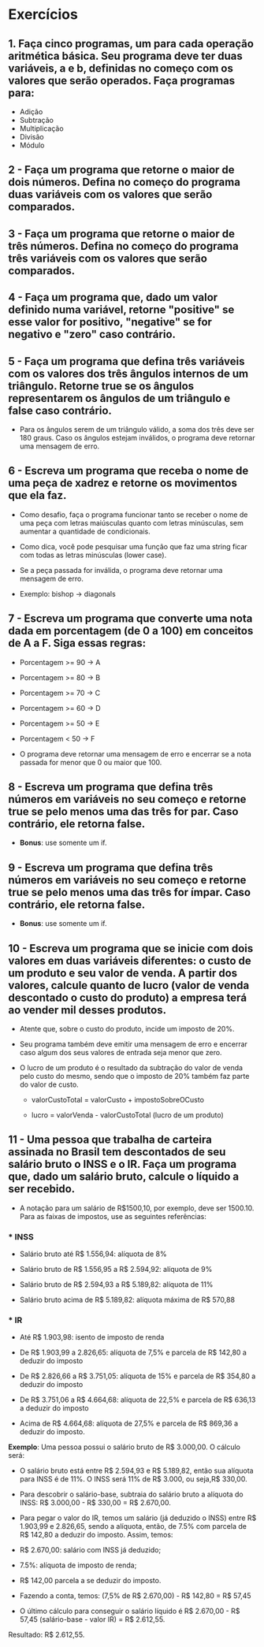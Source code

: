 # Exercícios

## 1. Faça cinco programas, um para cada operação aritmética básica. Seu programa deve ter duas variáveis, a e b, definidas no começo com os valores que serão operados. Faça programas para:

- Adição
- Subtração
- Multiplicação
- Divisão
- Módulo

## 2 - Faça um programa que retorne o maior de dois números. Defina no começo do programa duas variáveis com os valores que serão comparados.

## 3 - Faça um programa que retorne o maior de três números. Defina no começo do programa três variáveis com os valores que serão comparados.

## 4 - Faça um programa que, dado um valor definido numa variável, retorne "positive" se esse valor for positivo, "negative" se for negativo e "zero" caso contrário.

## 5 - Faça um programa que defina três variáveis com os valores dos três ângulos internos de um triângulo. Retorne true se os ângulos representarem os ângulos de um triângulo e false caso contrário.

- Para os ângulos serem de um triângulo válido, a soma dos três deve ser 180 graus. Caso os ângulos estejam inválidos, o programa deve retornar uma mensagem de erro.

## 6 - Escreva um programa que receba o nome de uma peça de xadrez e retorne os movimentos que ela faz.

- Como desafio, faça o programa funcionar tanto se receber o nome de uma peça com letras maiúsculas quanto com letras minúsculas, sem aumentar a quantidade de condicionais.

- Como dica, você pode pesquisar uma função que faz uma string ficar com todas as letras minúsculas (lower case).

- Se a peça passada for inválida, o programa deve retornar uma mensagem de erro.

- Exemplo: bishop -> diagonals

## 7 - Escreva um programa que converte uma nota dada em porcentagem (de 0 a 100) em conceitos de A a F. Siga essas regras:

- Porcentagem >= 90 -> A
- Porcentagem >= 80 -> B
- Porcentagem >= 70 -> C
- Porcentagem >= 60 -> D
- Porcentagem >= 50 -> E
- Porcentagem < 50 -> F

- O programa deve retornar uma mensagem de erro e encerrar se a nota passada for menor que 0 ou maior que 100.

## 8 - Escreva um programa que defina três números em variáveis no seu começo e retorne true se pelo menos uma das três for par. Caso contrário, ele retorna false.

- **Bonus**: use somente um if.

## 9 - Escreva um programa que defina três números em variáveis no seu começo e retorne true se pelo menos uma das três for ímpar. Caso contrário, ele retorna false.

- **Bonus**: use somente um if.

## 10 - Escreva um programa que se inicie com dois valores em duas variáveis diferentes: o custo de um produto e seu valor de venda. A partir dos valores, calcule quanto de lucro (valor de venda descontado o custo do produto) a empresa terá ao vender mil desses produtos.

- Atente que, sobre o custo do produto, incide um imposto de 20%.

- Seu programa também deve emitir uma mensagem de erro e encerrar caso algum dos seus valores de entrada seja menor que zero.

- O lucro de um produto é o resultado da subtração do valor de venda pelo custo do mesmo, sendo que o imposto de 20% também faz parte do valor de custo.

  - valorCustoTotal = valorCusto + impostoSobreOCusto

  - lucro = valorVenda - valorCustoTotal (lucro de um produto)

## 11 - Uma pessoa que trabalha de carteira assinada no Brasil tem descontados de seu salário bruto o INSS e o IR. Faça um programa que, dado um salário bruto, calcule o líquido a ser recebido.

- A notação para um salário de R$1500,10, por exemplo, deve ser 1500.10. Para as faixas de impostos, use as seguintes referências:

### \* INSS

- Salário bruto até R$ 1.556,94: alíquota de 8%

- Salário bruto de R$ 1.556,95 a R$ 2.594,92: alíquota de 9%

- Salário bruto de R$ 2.594,93 a R$ 5.189,82: alíquota de 11%

- Salário bruto acima de R$ 5.189,82: alíquota máxima de R$ 570,88

### \* IR

- Até R$ 1.903,98: isento de imposto de renda

- De R$ 1.903,99 a 2.826,65: alíquota de 7,5% e parcela de R$ 142,80 a deduzir do imposto

- De R$ 2.826,66 a R$ 3.751,05: alíquota de 15% e parcela de R$ 354,80 a deduzir do imposto

- De R$ 3.751,06 a R$ 4.664,68: alíquota de 22,5% e parcela de R$ 636,13 a deduzir do imposto

- Acima de R$ 4.664,68: alíquota de 27,5% e parcela de R$ 869,36 a deduzir do imposto.

**Exemplo**: Uma pessoa possui o salário bruto de R$ 3.000,00. O cálculo será:

- O salário bruto está entre R$ 2.594,93 e R$ 5.189,82, então sua alíquota para INSS é de 11%. O INSS será 11% de R$ 3.000, ou seja,R$ 330,00.

- Para descobrir o salário-base, subtraia do salário bruto a alíquota do INSS: R$ 3.000,00 - R$ 330,00 = R$ 2.670,00.

- Para pegar o valor do IR, temos um salário (já deduzido o INSS) entre R$ 1.903,99 e 2.826,65, sendo a alíquota, então, de 7.5% com parcela de R$ 142,80 a deduzir do imposto. Assim, temos:

- R$ 2.670,00: salário com INSS já deduzido;

- 7.5%: alíquota de imposto de renda;

- R$ 142,00 parcela a se deduzir do imposto.

- Fazendo a conta, temos: (7,5% de R$ 2.670,00) - R$ 142,80 = R$ 57,45

- O último cálculo para conseguir o salário líquido é R$ 2.670,00 - R$ 57,45 (salário-base - valor IR) = R$ 2.612,55.

Resultado: R$ 2.612,55.
